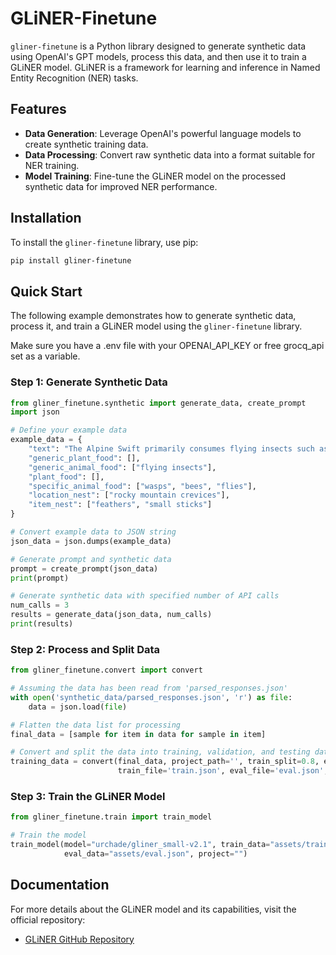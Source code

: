 # GLiNER-Finetune

`gliner-finetune` is a Python library designed to generate synthetic data using OpenAI's GPT models, process this data, and then use it to train a GLiNER model. GLiNER is a framework for learning and inference in Named Entity Recognition (NER) tasks.

## Features

- **Data Generation**: Leverage OpenAI's powerful language models to create synthetic training data.
- **Data Processing**: Convert raw synthetic data into a format suitable for NER training.
- **Model Training**: Fine-tune the GLiNER model on the processed synthetic data for improved NER performance.

## Installation

To install the `gliner-finetune` library, use pip:

```bash
pip install gliner-finetune
```

## Quick Start

The following example demonstrates how to generate synthetic data, process it, and train a GLiNER model using the `gliner-finetune` library.

Make sure you have a .env file with your OPENAI_API_KEY or free grocq_api set as a variable.

### Step 1: Generate Synthetic Data

```python
from gliner_finetune.synthetic import generate_data, create_prompt
import json

# Define your example data
example_data = {
    "text": "The Alpine Swift primarily consumes flying insects such as wasps, bees, and flies. It captures its prey mid-air while swiftly flying through the alpine skies. It nests in high, rocky mountain crevices where it uses feathers and small sticks to construct a simple yet secure nesting environment.",
    "generic_plant_food": [],
    "generic_animal_food": ["flying insects"],
    "plant_food": [],
    "specific_animal_food": ["wasps", "bees", "flies"],
    "location_nest": ["rocky mountain crevices"],
    "item_nest": ["feathers", "small sticks"]
}

# Convert example data to JSON string
json_data = json.dumps(example_data)

# Generate prompt and synthetic data
prompt = create_prompt(json_data)
print(prompt)

# Generate synthetic data with specified number of API calls
num_calls = 3
results = generate_data(json_data, num_calls)
print(results)
```

### Step 2: Process and Split Data

```python
from gliner_finetune.convert import convert

# Assuming the data has been read from 'parsed_responses.json'
with open('synthetic_data/parsed_responses.json', 'r') as file:
    data = json.load(file)

# Flatten the data list for processing
final_data = [sample for item in data for sample in item]

# Convert and split the data into training, validation, and testing datasets
training_data = convert(final_data, project_path='', train_split=0.8, eval_split=0.2, test_split=0.0,
                        train_file='train.json', eval_file='eval.json', test_file='test.json', overwrite=True)
```

### Step 3: Train the GLiNER Model

```python
from gliner_finetune.train import train_model

# Train the model
train_model(model="urchade/gliner_small-v2.1", train_data="assets/train.json", 
            eval_data="assets/eval.json", project="")
```

## Documentation

For more details about the GLiNER model and its capabilities, visit the official repository:

- [GLiNER GitHub Repository](https://github.com/urchade/GLiNER)
